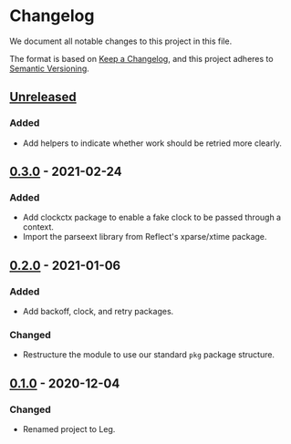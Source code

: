# Changelog

We document all notable changes to this project in this file.

The format is based on [Keep a Changelog](https://keepachangelog.com/en/1.0.0/), and this project adheres to [Semantic Versioning](https://semver.org/spec/v2.0.0.html).

## [Unreleased]

### Added

* Add helpers to indicate whether work should be retried more clearly.

## [0.3.0] - 2021-02-24

### Added

* Add clockctx package to enable a fake clock to be passed through a context.
* Import the parseext library from Reflect's xparse/xtime package.

## [0.2.0] - 2021-01-06

### Added

* Add backoff, clock, and retry packages.

### Changed

* Restructure the module to use our standard `pkg` package structure.

## [0.1.0] - 2020-12-04

### Changed

* Renamed project to Leg.

[Unreleased]: https://github.com/puppetlabs/leg/compare/timeutil/v0.3.0...HEAD
[0.3.0]: https://github.com/puppetlabs/leg/compare/timeutil/v0.2.0...timeutil/v0.3.0
[0.2.0]: https://github.com/puppetlabs/leg/compare/timeutil/v0.1.0...timeutil/v0.2.0
[0.1.0]: https://github.com/puppetlabs/leg/compare/d290e8e835c3fa3ea4e93073bfe19e1958493d47...timeutil/v0.1.0
